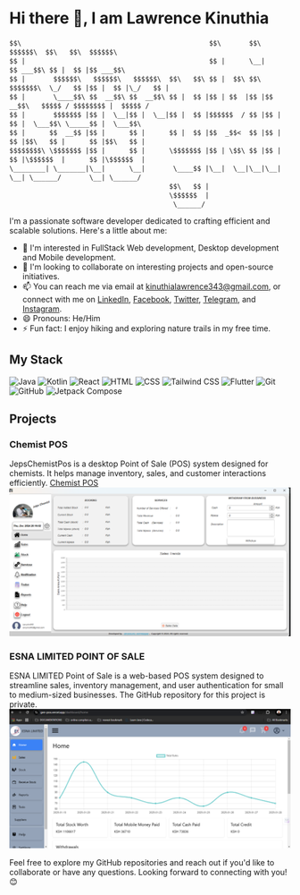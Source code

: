 # Hi there 👋, I am Lawrence Kinuthia 

```
$$\                                               $$\       $$\            $$$$$$\  $$\   $$\  $$$$$$\  
$$ |                                              $$ |      \__|          $$ ___$$\ $$ |  $$ |$$ ___$$\ 
$$ |       $$$$$$\   $$$$$$\   $$$$$$\  $$\   $$\ $$ |  $$\ $$\ $$$$$$$\  \_/   $$ |$$ |  $$ |\_/   $$ |
$$ |       \____$$\ $$  __$$\ $$  __$$\ $$ |  $$ |$$ | $$  |$$ |$$  __$$\   $$$$$ / $$$$$$$$ |  $$$$$ / 
$$ |       $$$$$$$ |$$ |  \__|$$ |  \__|$$ |  $$ |$$$$$$  / $$ |$$ |  $$ |  \___$$\ \_____$$ |  \___$$\ 
$$ |      $$  __$$ |$$ |      $$ |      $$ |  $$ |$$  _$$<  $$ |$$ |  $$ |$$\   $$ |      $$ |$$\   $$ |
$$$$$$$$\ \$$$$$$$ |$$ |      $$ |      \$$$$$$$ |$$ | \$$\ $$ |$$ |  $$ |\$$$$$$  |      $$ |\$$$$$$  |
\________| \_______|\__|      \__|       \____$$ |\__|  \__|\__|\__|  \__| \______/       \__| \______/ 
                                        $$\   $$ |                                                      
                                        \$$$$$$  |                                                      
                                         \______/                                                       
```

I'm a passionate software developer dedicated to crafting efficient and scalable solutions. Here's a little about me:

- 👀 I'm interested in FullStack Web development, Desktop development and Mobile development.
- 💞️ I'm looking to collaborate on interesting projects and open-source initiatives.
- 📫 You can reach me via email at [kinuthialawrence343@gmail.com](mailto:kinuthialawrence343@gmail.com), or connect with me on [LinkedIn](https://www.linkedin.com/in/kinuthialawrence/), [Facebook](https://www.facebook.com/larrykin), [Twitter](https://twitter.com/larrykin343), [Telegram](https://t.me/larrykin343), and [Instagram](https://www.instagram.com/kinuthialawrence/).
- 😄 Pronouns: He/Him 
- ⚡ Fun fact: I enjoy hiking and exploring nature trails in my free time.

## My Stack
![Java](https://img.shields.io/badge/Java-ED8B00?style=for-the-badge&logo=java&logoColor=white)
![Kotlin](https://img.shields.io/badge/Kotlin-0095D5?style=for-the-badge&logo=kotlin&logoColor=white)
![React](https://img.shields.io/badge/React-20232A?style=for-the-badge&logo=react&logoColor=61DAFB)
![HTML](https://img.shields.io/badge/HTML5-E34F26?style=for-the-badge&logo=html5&logoColor=white)
![CSS](https://img.shields.io/badge/CSS3-1572B6?style=for-the-badge&logo=css3&logoColor=white)
![Tailwind CSS](https://img.shields.io/badge/Tailwind_CSS-38B2AC?style=for-the-badge&logo=tailwind-css&logoColor=white)
![Flutter](https://img.shields.io/badge/Flutter-02569B?style=for-the-badge&logo=flutter&logoColor=white)
![Git](https://img.shields.io/badge/Git-F05032?style=for-the-badge&logo=git&logoColor=white)
![GitHub](https://img.shields.io/badge/GitHub-181717?style=for-the-badge&logo=github&logoColor=white)
![Jetpack Compose](https://img.shields.io/badge/Jetpack_Compose-4285F4?style=for-the-badge&logo=jetpack-compose&logoColor=white)

## Projects

### Chemist POS
JepsChemistPos is a desktop Point of Sale (POS) system designed for chemists. It helps manage inventory, sales, and customer interactions efficiently.
[Chemist POS](https://github.com/kinuthia-lawrence/JepsChemistPos/blob/master/README.md)
![Jeps Chemist POS](https://github.com/kinuthia-lawrence/profile-assets/blob/script_testing/images/jelps-dashboard.png)

### ESNA LIMITED POINT OF SALE
ESNA LIMITED Point of Sale is a web-based POS system designed to streamline sales, inventory management, and user authentication for small to medium-sized businesses. The GitHub repository for this project is private.
![ESNA LIMITED](https://github.com/kinuthia-lawrence/profile-assets/blob/script_testing/images/esna-home.png)



Feel free to explore my GitHub repositories and reach out if you'd like to collaborate or have any questions. Looking forward to connecting with you! 😊

